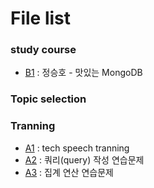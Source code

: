 # File list

### study course
* [B1](https://github.com/TaekGeunLee/study_MongoDB/tree/master/B1) : 정승호 - 맛있는 MongoDB


### Topic selection


### Tranning
* [A1](https://github.com/TaekGeunLee/study_MongoDB/tree/master/A1) : tech speech tranning
* [A2](https://github.com/TaekGeunLee/study_MongoDB/tree/master/A2) : 쿼리(query) 작성 연습문제
* [A3](https://github.com/TaekGeunLee/study_MongoDB/tree/master/A3) : 집계 연산 연습문제

